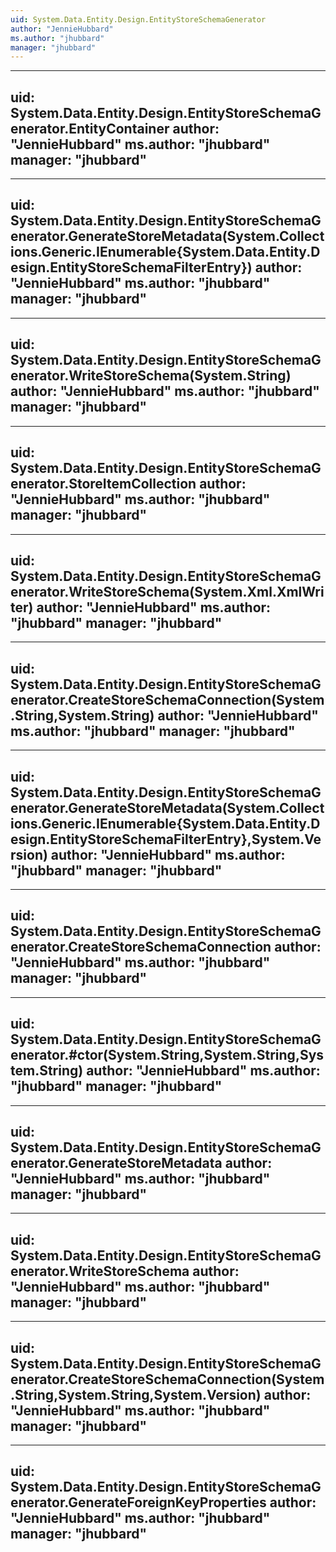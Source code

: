 ```yaml
---
uid: System.Data.Entity.Design.EntityStoreSchemaGenerator
author: "JennieHubbard"
ms.author: "jhubbard"
manager: "jhubbard"
---
```


---
uid: System.Data.Entity.Design.EntityStoreSchemaGenerator.EntityContainer
author: "JennieHubbard"
ms.author: "jhubbard"
manager: "jhubbard"
---

---
uid: System.Data.Entity.Design.EntityStoreSchemaGenerator.GenerateStoreMetadata(System.Collections.Generic.IEnumerable{System.Data.Entity.Design.EntityStoreSchemaFilterEntry})
author: "JennieHubbard"
ms.author: "jhubbard"
manager: "jhubbard"
---

---
uid: System.Data.Entity.Design.EntityStoreSchemaGenerator.WriteStoreSchema(System.String)
author: "JennieHubbard"
ms.author: "jhubbard"
manager: "jhubbard"
---

---
uid: System.Data.Entity.Design.EntityStoreSchemaGenerator.StoreItemCollection
author: "JennieHubbard"
ms.author: "jhubbard"
manager: "jhubbard"
---

---
uid: System.Data.Entity.Design.EntityStoreSchemaGenerator.WriteStoreSchema(System.Xml.XmlWriter)
author: "JennieHubbard"
ms.author: "jhubbard"
manager: "jhubbard"
---

---
uid: System.Data.Entity.Design.EntityStoreSchemaGenerator.CreateStoreSchemaConnection(System.String,System.String)
author: "JennieHubbard"
ms.author: "jhubbard"
manager: "jhubbard"
---

---
uid: System.Data.Entity.Design.EntityStoreSchemaGenerator.GenerateStoreMetadata(System.Collections.Generic.IEnumerable{System.Data.Entity.Design.EntityStoreSchemaFilterEntry},System.Version)
author: "JennieHubbard"
ms.author: "jhubbard"
manager: "jhubbard"
---

---
uid: System.Data.Entity.Design.EntityStoreSchemaGenerator.CreateStoreSchemaConnection
author: "JennieHubbard"
ms.author: "jhubbard"
manager: "jhubbard"
---

---
uid: System.Data.Entity.Design.EntityStoreSchemaGenerator.#ctor(System.String,System.String,System.String)
author: "JennieHubbard"
ms.author: "jhubbard"
manager: "jhubbard"
---

---
uid: System.Data.Entity.Design.EntityStoreSchemaGenerator.GenerateStoreMetadata
author: "JennieHubbard"
ms.author: "jhubbard"
manager: "jhubbard"
---

---
uid: System.Data.Entity.Design.EntityStoreSchemaGenerator.WriteStoreSchema
author: "JennieHubbard"
ms.author: "jhubbard"
manager: "jhubbard"
---

---
uid: System.Data.Entity.Design.EntityStoreSchemaGenerator.CreateStoreSchemaConnection(System.String,System.String,System.Version)
author: "JennieHubbard"
ms.author: "jhubbard"
manager: "jhubbard"
---

---
uid: System.Data.Entity.Design.EntityStoreSchemaGenerator.GenerateForeignKeyProperties
author: "JennieHubbard"
ms.author: "jhubbard"
manager: "jhubbard"
---

